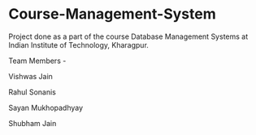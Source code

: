 # Course-Management-System
Project done as a part of the course Database Management Systems at Indian Institute of Technology, Kharagpur.

Team Members - 

Vishwas Jain

Rahul Sonanis

Sayan Mukhopadhyay

Shubham Jain
